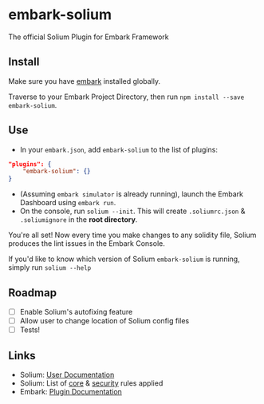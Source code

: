 # embark-solium
The official Solium Plugin for Embark Framework

## Install
Make sure you have [embark](https://www.npmjs.com/package/embark) installed globally.

Traverse to your Embark Project Directory, then run `npm install --save embark-solium`.

## Use
- In your `embark.json`, add `embark-solium` to the list of plugins:
```json
"plugins": {
    "embark-solium": {}
}
```
- (Assuming `embark simulator` is already running), launch the Embark Dashboard using `embark run`.
- On the console, run `solium --init`. This will create `.soliumrc.json` & `.soliumignore` in the **root directory**.

You're all set! Now every time you make changes to any solidity file, Solium produces the lint issues in the Embark Console.

If you'd like to know which version of Solium `embark-solium` is running, simply run `solium --help`

## Roadmap
- [ ] Enable Solium's autofixing feature
- [ ] Allow user to change location of Solium config files
- [ ] Tests!

## Links
- Solium: [User Documentation](http://solium.readthedocs.io/en/latest/user-guide.html)
- Solium: List of [core](http://solium.readthedocs.io/en/latest/user-guide.html#list-of-core-rules) & [security](https://www.npmjs.com/package/solium-plugin-security#list-of-rules) rules applied
- Embark: [Plugin Documentation](http://embark.readthedocs.io/en/latest/plugins.html)
